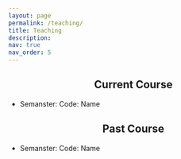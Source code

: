```yaml
---
layout: page
permalink: /teaching/
title: Teaching
description:
nav: true
nav_order: 5
---
```


<div class="publications">

<style>
h2 {text-align: center;}
</style>

<h2>Current Course</h2>

  - Semanster: Code: Name

<h2>Past Course</h2>

  - Semanster: Code: Name
